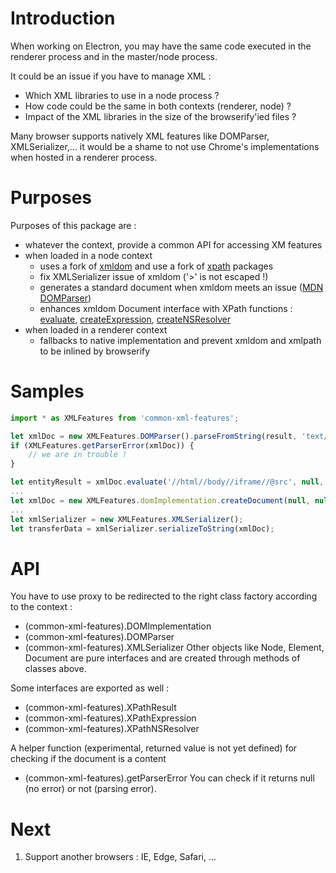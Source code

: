 # Introduction
When working on Electron, you may have the same code executed in the renderer process and in the master/node process. 

It could be an issue if you have to manage XML : 
- Which XML libraries to use in a node process ? 
- How code could be the same in both contexts (renderer, node) ? 
- Impact of the XML libraries in the size of the browserify'ied files ?

Many browser supports natively XML features like DOMParser, XMLSerializer,... it would be a shame to not use Chrome's implementations when hosted in a renderer process.

# Purposes
Purposes of this package are :
- whatever the context, provide a common API for accessing XM features
- when loaded in a node context 
    - uses a fork of [xmldom](https://www.npmjs.com/package/xmldom) and use a fork of [xpath](https://www.npmjs.com/package/xpath) packages
    - fix XMLSerializer issue of xmldom ('>' is not escaped !) 
    - generates a standard <parsererror> document when xmldom meets an issue ([MDN DOMParser](https://developer.mozilla.org/en-US/docs/Web/API/DOMParser))
    - enhances xmldom Document interface with XPath functions : [evaluate](https://developer.mozilla.org/en-US/docs/Web/API/Document/evaluate), [createExpression](https://developer.mozilla.org/en-US/docs/Web/API/Document/createExpression), [createNSResolver](https://developer.mozilla.org/en-US/docs/Web/API/Document/createNSResolver)
- when loaded in a renderer context
    - fallbacks to native implementation and prevent xmldom and xmlpath to be inlined by browserify

# Samples
```ts
import * as XMLFeatures from 'common-xml-features';

let xmlDoc = new XMLFeatures.DOMParser().parseFromString(result, 'text/xml');
if (XMLFeatures.getParserError(xmlDoc)) {
    // we are in trouble !
}

let entityResult = xmlDoc.evaluate('//html//body//iframe//@src', null, null, XMLFeatures.XPathResult.FIRST_ORDERED_NODE_TYPE, null);
...
let xmlDoc = new XMLFeatures.domImplementation.createDocument(null, null, null);
...
let xmlSerializer = new XMLFeatures.XMLSerializer();
let transferData = xmlSerializer.serializeToString(xmlDoc);
```

# API
You have to use proxy to be redirected to the right class factory according to the context :
- (common-xml-features).DOMImplementation
- (common-xml-features).DOMParser
- (common-xml-features).XMLSerializer
Other objects like Node, Element, Document are pure interfaces and are created through methods of classes above.

Some interfaces are exported as well :
- (common-xml-features).XPathResult
- (common-xml-features).XPathExpression
- (common-xml-features).XPathNSResolver

A helper function (experimental, returned value is not yet defined) for checking if the document is a <parsererror> content
- (common-xml-features).getParserError
You can check if it returns null (no error) or not (parsing error).

# Next
1. Support another browsers : IE, Edge, Safari, ...
